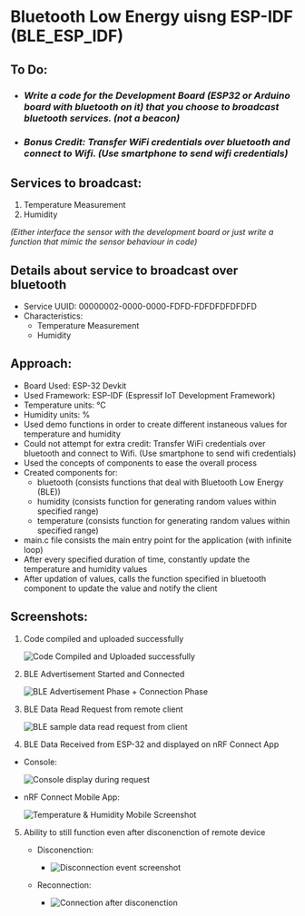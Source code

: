 # Bluetooth Low Energy uisng ESP-IDF (BLE_ESP_IDF)

## To Do: 
  - ### _Write a code for the Development Board (ESP32 or Arduino board with bluetooth on it) that you choose to broadcast bluetooth services. (not a beacon)_
  - ### _Bonus Credit: Transfer WiFi credentials over bluetooth and connect to Wifi. (Use smartphone to send wifi credentials)_

## Services to broadcast:
1. Temperature Measurement
2. Humidity

_(Either interface the sensor with the development board or just write a function that mimic the sensor behaviour in code)_

## Details about service to broadcast over bluetooth
  - Service UUID: 00000002-0000-0000-FDFD-FDFDFDFDFDFD
  - Characteristics:
     - Temperature Measurement
     - Humidity

## Approach:
  - Board Used: ESP-32 Devkit
  - Used Framework: ESP-IDF (Espressif IoT Development Framework)
  - Temperature units: °C
  - Humidity units: %
  - Used demo functions in order to create different instaneous values for temperature and humidity
  - Could not attempt for extra credit: Transfer WiFi credentials over bluetooth and connect to Wifi. (Use smartphone to send wifi credentials)
  - Used the concepts of components to ease the overall process
  - Created components for:
    - bluetooth (consists functions that deal with Bluetooth Low Energy (BLE))
    - humidity (consists function for generating random values within specified range)
    - temperature (consists function for generating random values within specified range)
  - main.c file consists the main entry point for the application (with infinite loop)
  - After every specified duration of time, constantly update the temperature and humidity values
  - After updation of values, calls the function specified in bluetooth component to update the value and notify the client  


## Screenshots:
1. Code compiled and uploaded successfully

      ![Code Compiled and Uploaded successfully](https://github.com/user-attachments/assets/8a8cccaa-d5ec-45ea-a8ec-2e5005f6ed61)

2. BLE Advertisement Started and Connected

      ![BLE Advertisement Phase + Connection Phase](https://github.com/user-attachments/assets/c82f458c-9e12-4310-8175-169ad77e98b3)

3. BLE Data Read Request from remote client

      ![BLE sample data read request from client](https://github.com/user-attachments/assets/c5bc4776-3636-46d2-9b13-9d8ba5993568)

4. BLE Data Received from ESP-32 and displayed on nRF Connect App

  - Console:

      ![Console display during request](https://github.com/user-attachments/assets/98ee7c46-c333-42a2-b4c9-29f1ff26b649)
    
  - nRF Connect Mobile App:

      ![Temperature & Humidity Mobile Screenshot](https://github.com/user-attachments/assets/5ad80667-252a-4004-8631-6401ace8bbe7)

5. Ability to still function even after disconenction of remote device

    - Disconenction:

      + ![Disconnection event screenshot](https://github.com/user-attachments/assets/58973849-273e-40cb-b160-25c5b6c0a7bb)

    - Reconnection:

      + ![Connection after disconenction](https://github.com/user-attachments/assets/d82d9ec7-65c8-45bc-b1e8-f94f07185494)

